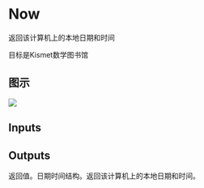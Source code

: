 # Now

返回该计算机上的本地日期和时间

目标是Kismet数学图书馆

## 图示

![]($-20221218-19492950.png)

## Inputs

## Outputs

返回值。日期时间结构。返回该计算机上的本地日期和时间。
